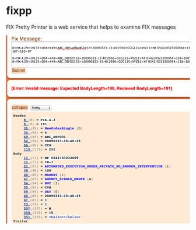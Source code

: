 fixpp
=====

FIX Pretty Printer is a web service that helps to examine FIX messages

![fixpp screenshot](screenshot.png)